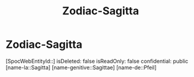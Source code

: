 ﻿---
title: "Zodiac-Sagitta"
type: Zodiac
tags:
- astro/Zodiac

---

# Zodiac-Sagitta

[SpocWebEntityId::]
isDeleted: false
isReadOnly: false
confidential: public
[name-la::Sagitta]
[name-genitive::Sagittae]
[name-de::Pfeil]
